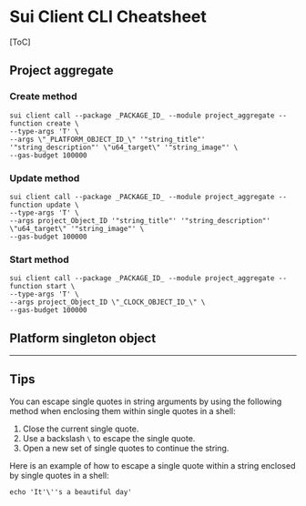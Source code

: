 # Sui Client CLI Cheatsheet

[ToC]

## Project aggregate

### Create method

```shell
sui client call --package _PACKAGE_ID_ --module project_aggregate --function create \
--type-args 'T' \
--args \"_PLATFORM_OBJECT_ID_\" '"string_title"' '"string_description"' \"u64_target\" '"string_image"' \
--gas-budget 100000
```

### Update method

```shell
sui client call --package _PACKAGE_ID_ --module project_aggregate --function update \
--type-args 'T' \
--args project_Object_ID '"string_title"' '"string_description"' \"u64_target\" '"string_image"' \
--gas-budget 100000
```

### Start method

```shell
sui client call --package _PACKAGE_ID_ --module project_aggregate --function start \
--type-args 'T' \
--args project_Object_ID \"_CLOCK_OBJECT_ID_\" \
--gas-budget 100000
```

## Platform singleton object


---

## Tips

You can escape single quotes in string arguments by using the following method when enclosing them within single quotes in a shell:

1. Close the current single quote.
2. Use a backslash `\` to escape the single quote.
3. Open a new set of single quotes to continue the string.

Here is an example of how to escape a single quote within a string enclosed by single quotes in a shell:

```shell
echo 'It'\''s a beautiful day'
```

